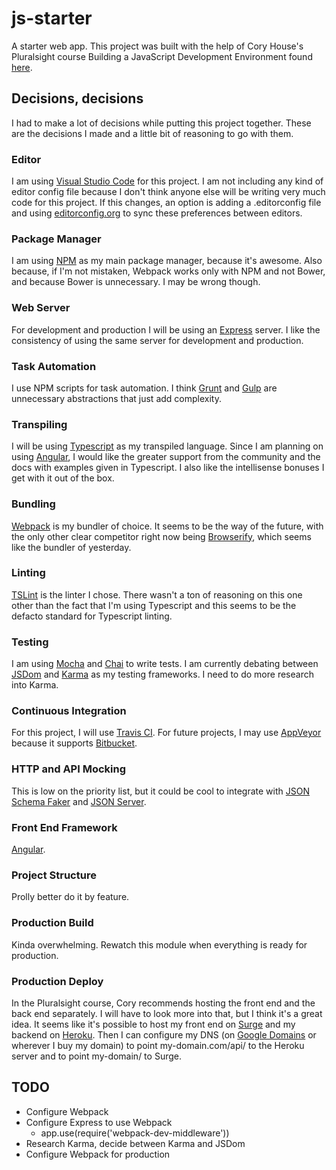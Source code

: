 # js-starter
A starter web app. This project was built with the help of Cory House's Pluralsight course Building a JavaScript Development Environment found <a href="https://app.pluralsight.com/library/courses/javascript-development-environment/table-of-contents">here</a>.


## Decisions, decisions
I had to make a lot of decisions while putting this project together. These are the decisions I made and a little bit of reasoning to go with them.

### Editor
I am using <a href="https://code.visualstudio.com/">Visual Studio Code</a> for this project. I am not including any kind of editor config file because I don't think anyone else will be writing very much code for this project. If this changes, an option is adding a .editorconfig file and using <a href="editorconfig.org">editorconfig.org</a> to sync these preferences between editors.

### Package Manager
I am using <a href="https://www.npmjs.com/">NPM</a> as my main package manager, because it's awesome. Also because, if I'm not mistaken, Webpack works only with NPM and not Bower, and because Bower is unnecessary. I may be wrong though.

### Web Server
For development and production I will be using an <a href="http://expressjs.com/">Express</a> server. I like the consistency of using the same server for development and production.

### Task Automation
I use NPM scripts for task automation. I think <a href="http://gruntjs.com/">Grunt</a> and <a href="gulpjs.com/">Gulp</a> are unnecessary abstractions that just add complexity.

### Transpiling
I will be using <a href="https://www.typescriptlang.org/">Typescript</a> as my transpiled language. Since I am planning on using <a href="https://angular.io/">Angular</a>, I would like the greater support from the community and the docs with examples given in Typescript. I also like the intellisense bonuses I get with it out of the box.

### Bundling
<a href="https://webpack.github.io/">Webpack</a> is my bundler of choice. It seems to be the way of the future, with the only other clear competitor right now being <a href="browserify.org/">Browserify</a>, which seems like the bundler of yesterday.

### Linting
<a href="https://palantir.github.io/tslint/">TSLint</a> is the linter I chose. There wasn't a ton of reasoning on this one other than the fact that I'm using Typescript and this seems to be the defacto standard for Typescript linting.

### Testing
I am using <a href="https://mochajs.org/">Mocha</a> and <a href="http://chaijs.com/">Chai</a> to write tests. I am currently debating between <a href="https://github.com/tmpvar/jsdom">JSDom</a> and <a href="https://karma-runner.github.io/1.0/index.html">Karma</a> as my testing frameworks. I need to do more research into Karma.

### Continuous Integration
For this project, I will use <a href="https://travis-ci.org/">Travis CI</a>. For future projects, I may use <a href="https://www.appveyor.com/">AppVeyor</a> because it supports <a href="https://bitbucket.org/">Bitbucket</a>.

### HTTP and API Mocking
This is low on the priority list, but it could be cool to integrate with <a href="https://github.com/json-schema-faker/json-schema-faker">JSON Schema Faker</a> and <a href="https://github.com/typicode/json-server">JSON Server</a>.

### Front End Framework
<a href="https://angular.io/">Angular</a>.

### Project Structure
Prolly better do it by feature.

### Production Build
Kinda overwhelming. Rewatch this module when everything is ready for production.

### Production Deploy
In the Pluralsight course, Cory recommends hosting the front end and the back end separately. I will have to look more into that, but I think it's a great idea. It seems like it's possible to host my front end on <a href="https://www.npmjs.com/package/surge">Surge</a> and my backend on <a href="https://www.heroku.com/">Heroku</a>. Then I can configure my DNS (on <a href="https://domains.google.com">Google Domains</a> or wherever I buy my domain) to point my-domain.com/api/ to the Heroku server and to point my-domain/ to Surge.

## TODO
* Configure Webpack
* Configure Express to use Webpack
  * app.use(require('webpack-dev-middleware'))
* Research Karma, decide between Karma and JSDom
* Configure Webpack for production
